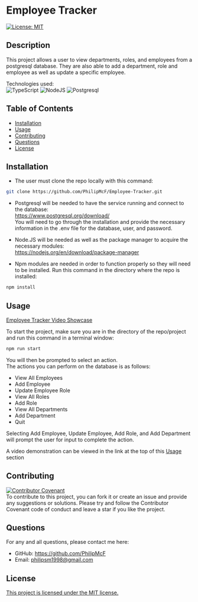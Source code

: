 # Employee Tracker
[![License: MIT](https://img.shields.io/badge/license-MIT-blue)](https://opensource.org/licenses/MIT)
## Description
This project allows a user to view departments, roles, and employees from a postgresql database. They are also able to 
add a department, role and employee as well as update a specific employee.<br>

Technologies used:<br>
![TypeScript](https://img.shields.io/badge/TypeScript-007ACC?style=for-the-badge&logo=typescript&logoColor=white)
![NodeJS](https://img.shields.io/badge/Node.js-43853D?style=for-the-badge&logo=node.js&logoColor=white)
![Postgresql](https://img.shields.io/badge/PostgreSQL-316192?style=for-the-badge&logo=postgresql&logoColor=white)

## Table of Contents
- [Installation](#installation)
- [Usage](#usage)
- [Contributing](#contributing)
- [Questions](#questions)
- [License](#license)

## Installation

- The user must clone the repo locally with this command:
```bash
git clone https://github.com/PhilipMcF/Employee-Tracker.git
```

- Postgresql will be needed to have the service running and connect to the database:<br>
https://www.postgresql.org/download/<br>
You will need to go through the installation and provide the necessary information in the .env file for the database, user, and password.

- Node.JS will be needed as well as the package manager to acquire the necessary modules:<br>
https://nodejs.org/en/download/package-manager

- Npm modules are needed in order to function properly so they will need to be installed. Run this command in the directory where the repo is installed:
```bash
npm install
```

## Usage
[Employee Tracker Video Showcase](https://drive.google.com/file/d/18DgVzCf4QpWbKohBl0_FjLmuaGRf70AU/view?usp=sharing)

To start the project, make sure you are in the directory of the repo/project and run this command in a terminal window:
```bash
npm run start
```
You will then be prompted to select an action.<br>
The actions you can perform on the database is as follows:
- View All Employees
- Add Employee
- Update Employee Role
- View All Roles
- Add Role
- View All Departments
- Add Department
- Quit

Selecting Add Employee, Update Employee, Add Role, and Add Department will prompt the user for input to complete the action.

A video demonstration can be viewed in the link at the top of this [Usage](#usage) section

## Contributing
[![Contributor Covenant](https://img.shields.io/badge/Contributor%20Covenant-2.1-4baaaa.svg)](https://www.contributor-covenant.org/version/2/1/code_of_conduct/)<br>
To contribute to this project, you can fork it or create an issue and provide any suggestions or solutions.
Please try and follow the Contributor Covenant code of conduct and leave a star if you like the project.

## Questions
For any and all questions, please contact me here:
- GitHub: https://github.com/PhilipMcF
- Email: philipsm1998@gmail.com

## License
[This project is licensed under the MIT license.](#https://opensource.org/license/mit)